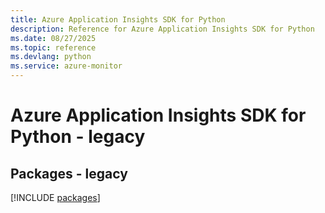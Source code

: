 ```yaml
---
title: Azure Application Insights SDK for Python
description: Reference for Azure Application Insights SDK for Python
ms.date: 08/27/2025
ms.topic: reference
ms.devlang: python
ms.service: azure-monitor
---
```

# Azure Application Insights SDK for Python - legacy
## Packages - legacy
[!INCLUDE [packages](application-insights-index.md)]
